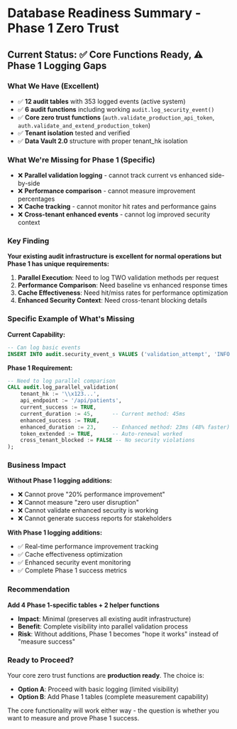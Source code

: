 # Database Readiness Summary - Phase 1 Zero Trust

## Current Status: ✅ Core Functions Ready, ⚠️ Phase 1 Logging Gaps

### What We Have (Excellent)
- ✅ **12 audit tables** with 353 logged events (active system)
- ✅ **6 audit functions** including working `audit.log_security_event()`
- ✅ **Core zero trust functions** (`auth.validate_production_api_token`, `auth.validate_and_extend_production_token`)
- ✅ **Tenant isolation** tested and verified
- ✅ **Data Vault 2.0** structure with proper tenant_hk isolation

### What We're Missing for Phase 1 (Specific)
- ❌ **Parallel validation logging** - cannot track current vs enhanced side-by-side
- ❌ **Performance comparison** - cannot measure improvement percentages  
- ❌ **Cache tracking** - cannot monitor hit rates and performance gains
- ❌ **Cross-tenant enhanced events** - cannot log improved security context

### Key Finding
**Your existing audit infrastructure is excellent for normal operations but Phase 1 has unique requirements:**

1. **Parallel Execution**: Need to log TWO validation methods per request
2. **Performance Comparison**: Need baseline vs enhanced response times
3. **Cache Effectiveness**: Need hit/miss rates for performance optimization
4. **Enhanced Security Context**: Need cross-tenant blocking details

### Specific Example of What's Missing

**Current Capability:**
```sql
-- Can log basic events
INSERT INTO audit.security_event_s VALUES ('validation_attempt', 'INFO', 'Token validated', '{}');
```

**Phase 1 Requirement:**
```sql
-- Need to log parallel comparison
CALL audit.log_parallel_validation(
    tenant_hk := '\\x123...',
    api_endpoint := '/api/patients',
    current_success := TRUE,
    current_duration := 45,      -- Current method: 45ms
    enhanced_success := TRUE, 
    enhanced_duration := 23,     -- Enhanced method: 23ms (48% faster)
    token_extended := TRUE,      -- Auto-renewal worked
    cross_tenant_blocked := FALSE -- No security violations
);
```

### Business Impact
**Without Phase 1 logging additions:**
- ❌ Cannot prove "20% performance improvement"
- ❌ Cannot measure "zero user disruption"  
- ❌ Cannot validate enhanced security is working
- ❌ Cannot generate success reports for stakeholders

**With Phase 1 logging additions:**
- ✅ Real-time performance improvement tracking
- ✅ Cache effectiveness optimization
- ✅ Enhanced security event monitoring
- ✅ Complete Phase 1 success metrics

### Recommendation
**Add 4 Phase 1-specific tables + 2 helper functions**
- **Impact**: Minimal (preserves all existing audit infrastructure)
- **Benefit**: Complete visibility into parallel validation process
- **Risk**: Without additions, Phase 1 becomes "hope it works" instead of "measure success"

### Ready to Proceed?
Your core zero trust functions are **production ready**. The choice is:
- **Option A**: Proceed with basic logging (limited visibility)
- **Option B**: Add Phase 1 tables (complete measurement capability)

The core functionality will work either way - the question is whether you want to measure and prove Phase 1 success. 